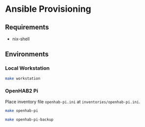 # Ansible Provisioning

## Requirements

- nix-shell

## Environments

### Local Workstation

```sh
make workstation
```

### OpenHAB2 Pi

Place inventory file `openhab-pi.ini` at `inventories/openhab-pi.ini`.

```sh
make openhab-pi
```

```sh
make openhab-pi-backup
```
